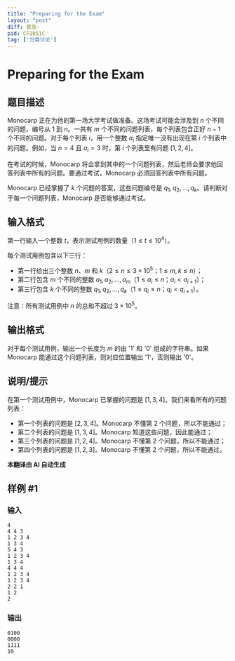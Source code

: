 ```yaml
---
title: "Preparing for the Exam"
layout: "post"
diff: 普及-
pid: CF2051C
tag: ['分类讨论']
---
```


# Preparing for the Exam

## 题目描述

Monocarp 正在为他的第一场大学考试做准备。这场考试可能会涉及到 $n$ 个不同的问题，编号从 $1$ 到 $n$。一共有 $m$ 个不同的问题列表，每个列表包含正好 $n-1$ 个不同的问题。对于每个列表 $i$，用一个整数 $a_i$ 指定唯一没有出现在第 $i$ 个列表中的问题。例如，当 $n = 4$ 且 $a_i = 3$ 时，第 $i$ 个列表里有问题 $[1, 2, 4]$。

在考试的时候，Monocarp 将会拿到其中的一个问题列表，然后老师会要求他回答列表中所有的问题。要通过考试，Monocarp 必须回答列表中所有问题。

Monocarp 已经掌握了 $k$ 个问题的答案，这些问题编号是 $q_1, q_2, \dots, q_k$。请判断对于每一个问题列表，Monocarp 是否能够通过考试。

## 输入格式

第一行输入一个整数 $t$，表示测试用例的数量（$1 \le t \le 10^4$）。

每个测试用例包含以下三行：

- 第一行给出三个整数 $n$、$m$ 和 $k$（$2 \le n \le 3 \times 10^5$；$1 \le m, k \le n$）；
- 第二行包含 $m$ 个不同的整数 $a_1, a_2, \dots, a_m$（$1 \le a_i \le n$；$a_i < a_{i+1}$）；
- 第三行包含 $k$ 个不同的整数 $q_1, q_2, \dots, q_k$（$1 \le q_i \le n$；$q_i < q_{i+1}$）。

注意：所有测试用例中 $n$ 的总和不超过 $3 \times 10^5$。

## 输出格式

对于每个测试用例，输出一个长度为 $m$ 的由 '1' 和 '0' 组成的字符串。如果 Monocarp 能通过这个问题列表，则对应位置输出 '1'，否则输出 '0'。

## 说明/提示

在第一个测试用例中，Monocarp 已掌握的问题是 $[1, 3, 4]$。我们来看所有的问题列表：

- 第一个列表的问题是 $[2, 3, 4]$。Monocarp 不懂第 $2$ 个问题，所以不能通过；
- 第二个列表的问题是 $[1, 3, 4]$。Monocarp 知道这些问题，因此能通过；
- 第三个列表的问题是 $[1, 2, 4]$。Monocarp 不懂第 $2$ 个问题，所以不能通过；
- 第四个列表的问题是 $[1, 2, 3]$。Monocarp 不懂第 $2$ 个问题，所以不能通过。

 **本翻译由 AI 自动生成**

## 样例 #1

### 输入

```
4
4 4 3
1 2 3 4
1 3 4
5 4 3
1 2 3 4
1 3 4
4 4 4
1 2 3 4
1 2 3 4
2 2 1
1 2
2
```

### 输出

```
0100
0000
1111
10
```

